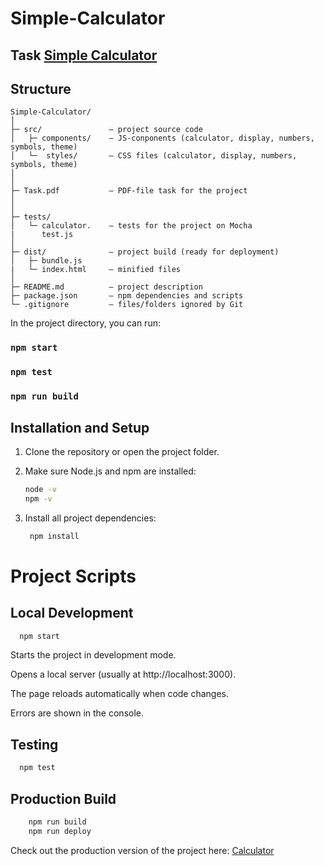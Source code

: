 # Simple-Calculator

## Task  [Simple Calculator](https://github.com/annakharitonchik/Simple-Calculator/blob/main/Task-simple-calculator.pdf)

## Structure

```bush
Simple-Calculator/
│
├─ src/               — project source code
│   ├─ components/    — JS-conponents (calculator, display, numbers, symbols, theme)
│   └─  styles/       — CSS files (calculator, display, numbers, symbols, theme)
│   
│
├─ Task.pdf           — PDF-file task for the project
│           
│
├─ tests/             
│   └─ calculator.    — tests for the project on Mocha
|      test.js      
│
├─ dist/              — project build (ready for deployment)
│   ├─ bundle.js 
|   └─ index.html     — minified files
│
├─ README.md          — project description
├─ package.json       — npm dependencies and scripts
└─ .gitignore         — files/folders ignored by Git

 ```

In the project directory, you can run:

### `npm start`

### `npm test`

### `npm run build`

## Installation and Setup

1. Clone the repository or open the project folder.
2. Make sure Node.js and npm are installed:
   
   ```bash
   node -v
   npm -v
   ```
3. Install all project dependencies:
   
   ```bash
    npm install
   ```
# Project Scripts
## Local Development

  ```bash
    npm start
  ```
Starts the project in development mode.

Opens a local server (usually at http://localhost:3000).

The page reloads automatically when code changes.

Errors are shown in the console.

## Testing

  ```bash
    npm test
  ```

## Production Build

```bash
    npm run build
    npm run deploy
  ```

Check out the production version of the project here: [Calculator](https://annakharitonchik.github.io/Simple-Calculator/)
